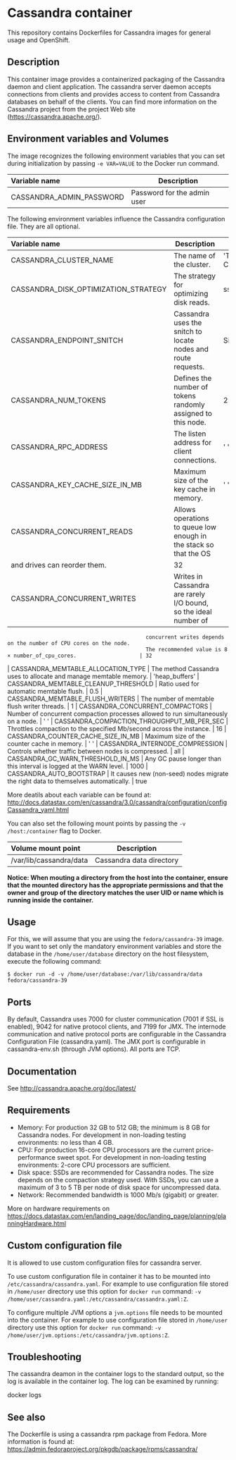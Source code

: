 Cassandra container
===================

This repository contains Dockerfiles for Cassandra images for general usage and OpenShift.

Description
-----------

This container image provides a containerized packaging of the Cassandra daemon
and client application. The cassandra server daemon accepts connections from clients
and provides access to content from Cassandra databases on behalf of the clients.
You can find more information on the Cassandra project from the project Web site
(https://cassandra.apache.org/).

Environment variables and Volumes
---------------------------------

The image recognizes the following environment variables that you can set during
initialization by passing `-e VAR=VALUE` to the Docker run command.

|    Variable name          |    Description                |
| :------------------------ | ---------------------------   |
|  CASSANDRA_ADMIN_PASSWORD | Password for the admin user   |


The following environment variables influence the Cassandra configuration file. They are all optional.

|    Variable name                            |    Description                                                       |    Default
| :------------------------------------------ | -------------------------------------------------------------------- | --------------
|  CASSANDRA_CLUSTER_NAME                     | The name of the cluster.                                             | 'Test Cluster'
|  CASSANDRA_DISK_OPTIMIZATION_STRATEGY       | The strategy for optimizing disk reads.                              | ssd
|  CASSANDRA_ENDPOINT_SNITCH                  | Cassandra uses the snitch to locate nodes and route requests.        | SimpleSnitch
|  CASSANDRA_NUM_TOKENS                       | Defines the number of tokens randomly assigned to this node.         | 256
|  CASSANDRA_RPC_ADDRESS                      | The listen address for client connections.                           | ' '
|  CASSANDRA_KEY_CACHE_SIZE_IN_MB             | Maximum size of the key cache in memory.                             | ' '
|  CASSANDRA_CONCURRENT_READS                 | Allows operations to queue low enough in the stack so that the OS
                                                and drives can reorder them.                                         | 32
|  CASSANDRA_CONCURRENT_WRITES                | Writes in Cassandra are rarely I/O bound, so the ideal number of
                                                concurrent writes depends on the number of CPU cores on the node.
                                                The recommended value is 8 × number_of_cpu_cores.                    | 32
|  CASSANDRA_MEMTABLE_ALLOCATION_TYPE         | The method Cassandra uses to allocate and manage memtable memory.    | 'heap_buffers'
|  CASSANDRA_MEMTABLE_CLEANUP_THRESHOLD       | Ratio used for automatic memtable flush.                             | 0.5
|  CASSANDRA_MEMTABLE_FLUSH_WRITERS           | The number of memtable flush writer threads.                         | 1
|  CASSANDRA_CONCURRENT_COMPACTORS            | Number of concurrent compaction processes allowed to run
                                                simultaneously on a node.                                            | ' '
|  CASSANDRA_COMPACTION_THROUGHPUT_MB_PER_SEC | Throttles compaction to the specified Mb/second across the instance. | 16
|  CASSANDRA_COUNTER_CACHE_SIZE_IN_MB         | Maximum size of the counter cache in memory.                         | ' '
|  CASSANDRA_INTERNODE_COMPRESSION            | Controls whether traffic between nodes is compressed.                | all
|  CASSANDRA_GC_WARN_THRESHOLD_IN_MS          | Any GC pause longer than this interval is logged at the WARN level.  | 1000
|  CASSANDRA_AUTO_BOOTSTRAP                   | It causes new (non-seed) nodes migrate the right data to themselves
                                                automatically.                                                       | true

More deatils about each variable can be found at: http://docs.datastax.com/en/cassandra/3.0/cassandra/configuration/configCassandra_yaml.html

You can also set the following mount points by passing the `-v /host:/container` flag to Docker.

|  Volume mount point      | Description              |
| :----------------------- | ------------------------ |
|  /var/lib/cassandra/data | Cassandra data directory |

**Notice: When mouting a directory from the host into the container, ensure that the mounted
directory has the appropriate permissions and that the owner and group of the directory
matches the user UID or name which is running inside the container.**


Usage
-----

For this, we will assume that you are using the `fedora/cassandra-39` image.
If you want to set only the mandatory environment variables and store the database
in the `/home/user/database` directory on the host filesystem, execute the following command:

```
$ docker run -d -v /home/user/database:/var/lib/cassandra/data fedora/cassandra-39
```

Ports
-----

By default, Cassandra uses 7000 for cluster communication (7001 if SSL is enabled), 9042 for native protocol clients, and 7199 for JMX. The internode communication and native protocol ports are configurable in the Cassandra Configuration File (cassandra.yaml). The JMX port is configurable in cassandra-env.sh (through JVM options). All ports are TCP.
 

Documentation
-------------

See http://cassandra.apache.org/doc/latest/

 
Requirements
------------

* Memory: For production 32 GB to 512 GB; the minimum is 8 GB for Cassandra nodes. For development in non-loading testing environments: no less than 4 GB.
* CPU: For production 16-core CPU processors are the current price-performance sweet spot. For development in non-loading testing environments: 2-core CPU processors are sufficient.
* Disk space: SSDs are recommended for Cassandra nodes. The size depends on the compaction strategy used. With SSDs, you can use a maximum of 3 to 5 TB per node of disk space for uncompressed data.
* Network: Recommended bandwidth is 1000 Mb/s (gigabit) or greater.

More on hardware requirements on https://docs.datastax.com/en/landing_page/doc/landing_page/planning/planningHardware.html


Custom configuration file
-------------------------

It is allowed to use custom configuration files for cassandra server.

To use custom configuration file in container it has to be mounted into `/etc/cassandra/cassandra.yaml`. For example to use configuration file stored in `/home/user` directory use this option for `docker run` command: `-v /home/user/cassandra.yaml:/etc/cassandra/cassandra.yaml:Z`.

To configure multiple JVM options a `jvm.options` file needs to be mounted into the container. For example to use configuration file stored in `/home/user` directory use this option for `docker run` command: `-v /home/user/jvm.options:/etc/cassandra/jvm.options:Z`.


Troubleshooting
---------------

The cassandra deamon in the container logs to the standard output, so the log is available in the container log. The log can be examined by running:

docker logs <container>


See also
--------

The Dockerfile is using a cassandra rpm package from Fedora. More information is found at: https://admin.fedoraproject.org/pkgdb/package/rpms/cassandra/ 
